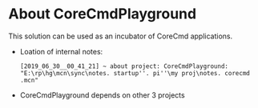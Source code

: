 # About CoreCmdPlayground

This solution can be used as an incubator of CoreCmd applications.

- Loation of internal notes:

  ```mcnref
  [2019_06_30__00_41_21] ~ about project: CoreCmdPlayground:
  "E:\rp\hg\mcn\sync\notes. startup''. pi''\my proj\notes. corecmd .mcn"
  ```

- CoreCmdPlayground depends on other 3 projects
